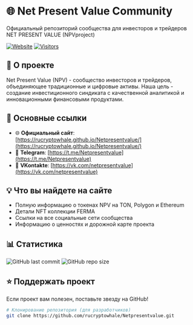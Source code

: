 # 🌐 Net Present Value Community

Официальный репозиторий сообщества для инвесторов и трейдеров NET PRESENT VALUE (NPVproject)

[![Website](https://img.shields.io/badge/🌐-Visit_Website-0088CC?style=for-the-badge)](https://rucryptowhale.github.io/Netpresentvalue/)
[![Visitors](https://visitor-badge.glitch.me/badge?page_id=rucryptowhale.Netpresentvalue&left_color=green&right_color=blue)](https://rucryptowhale.github.io/Netpresentvalue/)

## 📌 О проекте

Net Present Value (NPV) - сообщество инвесторов и трейдеров, объединяющее традиционные и цифровые активы. Наша цель - создание инвестиционного синдиката с качественной аналитикой и инновационными финансовыми продуктами.

## 🔗 Основные ссылки

- 🌐 **Официальный сайт**: [https://rucryptowhale.github.io/Netpresentvalue/](https://rucryptowhale.github.io/Netpresentvalue/)
- 📱 **Telegram**: [https://t.me/Netpresentvalue](https://t.me/Netpresentvalue)
- 👥 **VKontakte**: [https://vk.com/netpresentvalue](https://vk.com/netpresentvalue)

## 💡 Что вы найдете на сайте

- Полную информацию о токенах NPV на TON, Polygon и Ethereum
- Детали NFT коллекции FERMA
- Ссылки на все социальные сети сообщества
- Информацию о ценностях и дорожной карте проекта

## 📊 Статистика

![GitHub last commit](https://img.shields.io/github/last-commit/rucryptowhale/Netpresentvalue?color=blue&label=Last%20Update)
![GitHub repo size](https://img.shields.io/github/repo-size/rucryptowhale/Netpresentvalue?label=Repo%20Size)

## ⭐ Поддержать проект

Если проект вам полезен, поставьте звезду на GitHub!

```bash
# Клонирование репозитория (для разработчиков)
git clone https://github.com/rucryptowhale/Netpresentvalue.git
